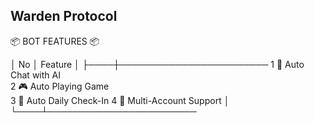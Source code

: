 ## Warden Protocol

📦 BOT FEATURES 📦


│ No │ Feature                       │
├────┼────────────────────────
1   🤖 Auto Chat with AI          
2   🎮 Auto Playing Game          
3   📆 Auto Daily Check-In         4  👥 Multi-Account Support       │
└────┴────────────────────────
